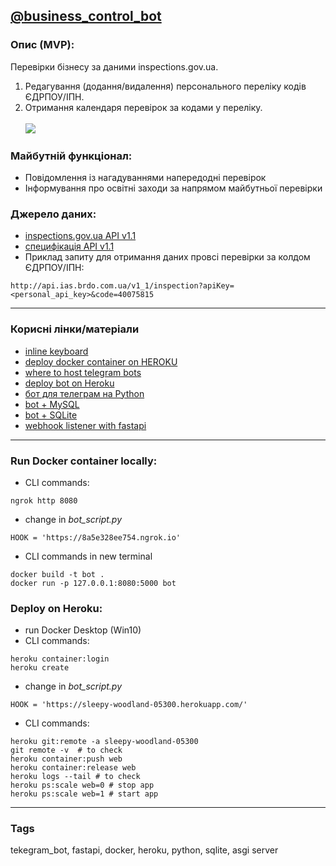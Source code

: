 ## [@business_control_bot](https://t.me/business_control_bot)

### Опис (MVP):
Перевірки бізнесу за даними іnspections.gov.ua.
1. Редагування (додання/видалення) персонального переліку кодів ЄДРПОУ/ІПН.
3. Отримання календаря перевірок за кодами у переліку.<br /><br />
![](https://api.monosnap.com/file/download?id=xwUIP5Snjaq3BvUvgm4AyHcBM9ZSsI)

### Майбутній функціонал:
* Повідомлення із нагадуваннями напередодні перевірок
* Інформування про освітні заходи за напрямом майбутньої перевірки

### Джерело даних:
* [inspections.gov.ua API v1.1](http://api.ias.brdo.com.ua/v1_1/manual)
* [специфікація API v1.1](https://docs.google.com/document/d/1YQMEEFf_EtuZMud2OVYeVpi3aDE6lsuUqFrsbzS5RKk/edit)
* Приклад запиту для отримання даних провсі перевірки за колдом ЄДРПОУ/ІПН:
```
http://api.ias.brdo.com.ua/v1_1/inspection?apiKey=<personal_api_key>&code=40075815
```
___

### Корисні лінки/матеріали
* [inline keyboard](https://stackoverflow.com/a/60616915/6025592)
* [deploy docker container on HEROKU](https://atrium.ai/resources/build-and-deploy-a-docker-containerized-python-machine-learning-model-on-heroku)
* [where to host telegram bots](https://github.com/python-telegram-bot/python-telegram-bot/wiki/Where-to-host-Telegram-Bots)
* [deploy bot on Heroku](https://towardsdatascience.com/how-to-deploy-a-telegram-bot-using-heroku-for-free-9436f89575d2)
* [бот для телеграм на Python](https://tproger.ru/translations/telegram-bot-create-and-deploy/)
* [bot + MySQL](https://radiohlam.ru/telegram_bot_4/)
* [bot + SQLite](https://www.codementor.io/@garethdwyer/building-a-chatbot-using-telegram-and-python-part-2-sqlite-databse-backend-m7o96jger)
* [webhook listener with fastapi](https://majornetwork.net/2020/10/webhook-listener-with-fastapi/)

___

### Run Docker container locally:
* CLI commands:
```
ngrok http 8080
```
* change in *bot_script.py*
```
HOOK = 'https://8a5e328ee754.ngrok.io'
```
* CLI commands in new terminal
```
docker build -t bot .
docker run -p 127.0.0.1:8080:5000 bot
```

### Deploy on Heroku:
* run Docker Desktop (Win10)
* CLI commands:
```
heroku container:login
heroku create
```
* change in *bot_script.py*
```
HOOK = 'https://sleepy-woodland-05300.herokuapp.com/'
```
* CLI commands:
```
heroku git:remote -a sleepy-woodland-05300
git remote -v  # to check
heroku container:push web
heroku container:release web
heroku logs --tail # to check
heroku ps:scale web=0 # stop app
heroku ps:scale web=1 # start app
```
___

### Tags
tekegram_bot, fastapi, docker, heroku, python, sqlite, asgi server
